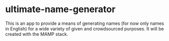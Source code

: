 # ultimate-name-generator

This is an app to provide a means of generating names (for now only names in English) for a wide variety of given and crowdsourced purposes. It will be created with the MAMP stack.



